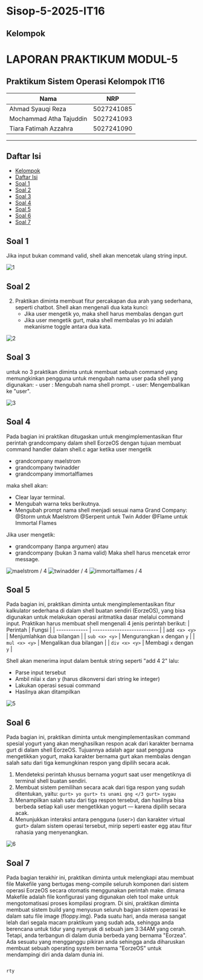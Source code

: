 # Sisop-5-2025-IT16

## Kelompok

# LAPORAN PRAKTIKUM MODUL-5 #
## Praktikum Sistem Operasi Kelompok IT16 ##

| Nama | NRP       |
|-------|-----------|
| Ahmad Syauqi Reza | 5027241085   |
| Mochammad Atha Tajuddin   | 5027241093  |
| Tiara Fatimah Azzahra   | 5027241090  |
---

## Daftar Isi

- [Kelompok](#kelompok)
- [Daftar Isi](#daftar-isi)
- [Soal 1](#soal-1)
- [Soal 2](#soal-2)
- [Soal 3](#soal-3)
- [Soal 4](#soal-4)
- [Soal 5](#soal-5)
- [Soal 6](#soal-6)
- [Soal 7](#soal-7)


## Soal 1

Jika input bukan command valid, shell akan mencetak ulang string input. 

![1](assets/1.png)

## Soal 2

2. Praktikan diminta membuat fitur percakapan dua arah yang sederhana, seperti chatbot. Shell akan mengenali dua kata kunci:
   - Jika user mengetik yo, maka shell harus membalas dengan gurt
   - Jika user mengetik gurt, maka shell membalas yo
   Ini adalah mekanisme toggle antara dua kata.

![2](assets/2.png)

## Soal 3

untuk no 3 praktikan diminta untuk membuat sebuah command yang memungkinkan pengguna untuk mengubah nama user pada shell yang digunakan:
    - user <username>: Mengubah nama shell prompt.
    - user: Mengembalikan ke "user".

![3](assets/3.png)

## Soal 4

Pada bagian ini praktikan ditugaskan untuk mengimplementasikan fitur perintah grandcompany dalam shell EorzeOS dengan tujuan membuat command handler dalam shell.c agar ketika user mengetik
   - grandcompany maelstrom
   - grandcompany twinadder
   - grandcompany immortalflames

   maka shell akan: 
   - Clear layar terminal.
   - Mengubah warna teks berikutnya.
   - Mengubah prompt nama shell menjadi sesuai nama Grand Company:
     @Storm untuk Maelstrom
     @Serpent untuk Twin Adder
     @Flame untuk Immortal Flames

   Jika user mengetik:
   - grandcompany (tanpa argumen) atau
   - grandcompany <random> (bukan 3 nama valid)
   Maka shell harus mencetak error message.


![maelstrom / 4](assets/5.4.1.png)
![twinadder / 4](assets/5.4.2.png)
![immortalflames / 4](assets/5.4.3.png)

## Soal 5

Pada bagian ini, praktikan diminta untuk mengimplementasikan fitur kalkulator sederhana di dalam shell buatan sendiri (EorzeOS), yang bisa digunakan untuk melakukan operasi aritmatika dasar melalui command      input. Praktikan harus membuat shell mengenali 4 jenis perintah berikut:
   | Perintah      | Fungsi                      |
   | ------------- | --------------------------- |
   | `add <x> <y>` | Menjumlahkan dua bilangan   |
   | `sub <x> <y>` | Mengurangkan `x` dengan `y` |
   | `mul <x> <y>` | Mengalikan dua bilangan     |
   | `div <x> <y>` | Membagi `x` dengan `y`      |
   
   Shell akan menerima input dalam bentuk string seperti "add 4 2" lalu:
   - Parse input tersebut
   - Ambil nilai x dan y (harus dikonversi dari string ke integer)
   - Lakukan operasi sesuai command
   - Hasilnya akan ditampilkan
     
![5](assets/5.png)

## Soal 6

Pada bagian ini, praktikan diminta untuk mengimplementasikan command spesial yogurt yang akan menghasilkan respon acak dari karakter bernama gurt di dalam shell EorzeOS. Tujuannya adalah agar saat pengguna      mengetikkan yogurt, maka karakter bernama gurt akan membalas dengan salah satu dari tiga kemungkinan respon yang dipilih secara acak.
   
   1. Mendeteksi perintah khusus bernama yogurt saat user mengetiknya di terminal shell buatan sendiri.
   2. Membuat sistem pemilihan secara acak dari tiga respon yang sudah ditentukan, yaitu:
     ```
     gurt> yo
     gurt> ts unami gng </3
     gurt> sygau
     ```
   3. Menampilkan salah satu dari tiga respon tersebut, dan hasilnya bisa berbeda setiap kali user mengetikkan yogurt — karena dipilih secara acak.
   4. Menunjukkan interaksi antara pengguna (user>) dan karakter virtual gurt> dalam sistem operasi tersebut, mirip seperti easter egg atau fitur rahasia yang menyenangkan.

![6](assets/6.png)

## Soal 7

Pada bagian terakhir ini, praktikan diminta untuk melengkapi atau membuat file Makefile yang bertugas meng-compile seluruh komponen dari sistem operasi EorzeOS secara otomatis menggunakan perintah make.
dimana Makefile adalah file konfigurasi yang digunakan oleh tool make untuk mengotomatisasi proses kompilasi program. Di sini, praktikan diminta membuat sistem build yang menyusun seluruh bagian sistem   operasi ke dalam satu file image (floppy.img).
Pada suatu hari, anda merasa sangat lelah dari segala macam praktikum yang sudah ada, sehingga anda berencana untuk tidur yang nyenyak di sebuah jam 3:34AM yang cerah. Tetapi, anda terbangun di dalam dunia berbeda yang bernama "Eorzea". Ada sesuatu yang mengganggu pikiran anda sehingga anda diharuskan membuat sebuah operating system bernama "EorzeOS" untuk mendampingi diri anda dalam dunia ini.


```

rty
```
   












